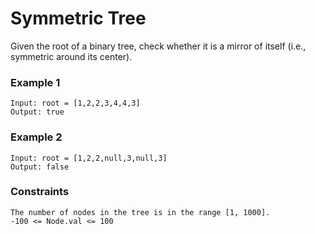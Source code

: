 # Symmetric Tree

Given the root of a binary tree, check whether it is a mirror of itself (i.e., symmetric around its center).

### Example 1

```
Input: root = [1,2,2,3,4,4,3]
Output: true
```

### Example 2

```
Input: root = [1,2,2,null,3,null,3]
Output: false
```


### Constraints
```
The number of nodes in the tree is in the range [1, 1000].
-100 <= Node.val <= 100
```
